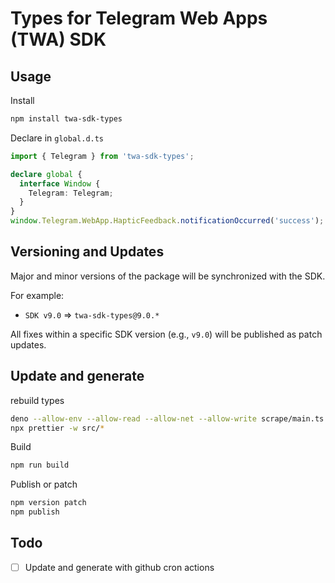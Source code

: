 # Types for Telegram Web Apps (TWA) SDK

## Usage

Install

```sh
npm install twa-sdk-types
```

Declare in `global.d.ts`

```ts
import { Telegram } from 'twa-sdk-types';

declare global {
  interface Window {
    Telegram: Telegram;
  }
}
window.Telegram.WebApp.HapticFeedback.notificationOccurred('success');
```

## Versioning and Updates

Major and minor versions of the package will be synchronized with the SDK.

For example:

- `SDK v9.0` => `twa-sdk-types@9.0.*`

All fixes within a specific SDK version (e.g., `v9.0`) will be published as patch updates.

## Update and generate

rebuild types

```sh
deno --allow-env --allow-read --allow-net --allow-write scrape/main.ts
npx prettier -w src/*
```

Build

```sh
npm run build
```

Publish or patch

```sh
npm version patch
npm publish
```

## Todo

- [ ] Update and generate with github cron actions
